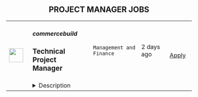 <div align="center"><h2>PROJECT MANAGER JOBS</h2></div><table><tr>
                <td width="100" height="100" rowspan="2">
                    <img src="https://wwr-pro.s3.amazonaws.com/logos/0126/5307/logo.gif" width="38px" height="auto">
                </td>
                <td width="300">
                    <h5>commercebuild</h5>
                    <h3> Technical Project Manager</h3>
                </td>
                <td width="300">
                    <code>Management and Finance</code>
                </td>
                <td width="200">
                <text>2 days ago</text>
                </td>
                <td width="100" rowspan="2">
                <a href="https://weworkremotely.com/remote-jobs/commercebuild-technical-project-manager" align="right" target="_blank">Apply</a>
                </td>
            </tr>
            <tr>
                <td colspan="3">
                <details><summary>Description</summary>
                <img src="https://we-work-remotely.imgix.net/logos/0126/5307/logo.gif?ixlib=rails-4.0.0&w=50&h=50&dpr=2&fit=fill&auto=compress" />

<p>
  <strong>Headquarters:</strong> Vancouver, Canada
    <br /><strong>URL:</strong> <a href="https://commercebuild.com/">https://commercebuild.com/</a>
</p>

<h1>Drive eCommerce Success Through Exceptional Project Management</h1><div>In today's world, eCommerce is critically important, and commercebuild is helping businesses around the world bring their physical storefronts to the digital world.</div><div><br></div><div>Founded in 2006, commercebuild is a worldwide eCommerce platform that allows businesses to unlock the power of their ERP systems to deliver a complete, end-to-end digital eCommerce experience for their customers.</div><div><br></div><div>And that's where you come in! We are looking to grow our diverse team with individuals who can leverage their technical knowledge and project management skills to tackle nearly any project that comes their way. Our Technical Project Managers work with clients during the implementation of their eCommerce website(s) by scoping out needs, documenting deliverables, and ensuring projects are completed on time and within budget. </div><div><br></div><div>If all of this sounds great to you so far, please keep reading. We want to hear from you!</div><div><br></div><h1>YOUR DAY WILL INVOLVE:</h1><ul>
<li>
<strong>Leading kick off calls</strong> and scheduling weekly status calls to go over budget, timelines, and deliverables.</li>
<li>
<strong>Maintaining visibility of client projects</strong> and account budgets, as well as holding implementation consultants accountable to those budgets and the completion of their tasks in the project.</li>
<li>
<strong>Providing exceptional customer service</strong> to clients and understanding their needs. Our clients should feel like we are an extension of their business. </li>
<li>
<strong>Anticipating problems</strong> through high awareness and proactive action. You should be able to easily quantify the impact of changing requirements and timelines.</li>
<li>
<strong>Writing and maintaining documentation.</strong> You keep meticulous records of meeting outcomes and internal processes.</li>
<li>
<strong>Continuous learning and ongoing education. </strong>You will strive to be knowledgeable on the benefits of our eCommerce platform and the power of ERP driven eCommerce.</li>
</ul><h1>BEING ONE OF OUR TECHNICAL PROJECT MANAGER REQUIRES:</h1><ul>
<li>
<strong>A minimum of 3 to 5 years experience in project management,</strong> specifically in executing intricate eCommerce projects involving various stakeholders.</li>
<li>
<strong>Technical Knowledge:</strong> Experience with common web technologies, including HTML, JavaScript, and CSS is a huge plus. Knowledge of ERP systems is also advantageous, especially Sage ERP (X3 and/or Sage 300), and Microsoft Business Central.</li>
<li>
<strong>Remote work experience</strong>: You have experience communicating asynchronously, using tools such as Slack.</li>
<li>
<strong>Superb communication skills:</strong> You are skilled in verbal communication, active listening and presenting ideas convincingly. Fluency in written and verbal English is required. (Other languages are a plus!)</li>
<li>
<strong>Exceptional organizational skills</strong>, demonstrated through effective use of tools and documentation to manage multiple concurrent projects seamlessly. You must be able to work in a fast-paced, deadline-driven environment, making good on promises made / promises kept.</li>
<li>
<strong>A proactive mindset</strong>: You are willing to go above and beyond designated responsibilities to achieve project success and contribute to team goals.</li>
<li>
<strong>An eagerness to learn</strong> and the ability to adapt, allowing you to teach others. You are a lifelong learner and are comfortable working within an entrepreneurial environment.</li>
<li>
<strong>Knowing when to get help</strong>. Our culture celebrates the humility of acknowledging gaps in knowledge, and we highly appreciate team members willing to seek guidance to surmount challenges.</li>
</ul><h1>SHIFT:</h1><div>We are looking to fill a full time shift, Monday through Friday, starting daily at approximately 13:00 UTC.</div><div><br></div><h1>COMPENSATION:</h1><div>The salary range for this position is between $57,000 and $104,000 USD.</div><div><br></div><h1>HOW TO APPLY:</h1><div>Send your résumé/CV and cover letter to careers[@]commercebuild.com. To know that you've read this, put "Driven by Devotion" as your email subject. </div><div><br></div><div>Want to make your application stand out? If so, we’d love to hear your thoughts on the following in your cover letter:</div><div><br></div><ul>
<li>What draws you to project management? Share a success story you’re proud of!</li>
<li>Have you ever worked with eCommerce or ERP systems? If so, tell us about your experience.</li>
<li>Have you ever built or helped build a website? Tell us about the experience. Was it an eCommerce site? For whom was the site built?</li>
</ul><div><br></div><div>We may invite applicants to complete a limited-time paid trial as part of the hiring process. A trial is a shared opportunity for our team and the applicant to get experience working together to see if we’re the right fit.</div><div><br></div><div>Wherever you live, whatever your interests, wherever you’re from — if you have the skills we're looking for, we look forward to seeing your application.</div><div>
<br><br>
</div><div>
<br><br>
</div>

<p><strong>To apply:</strong> <a href="https://weworkremotely.com/remote-jobs/commercebuild-technical-project-manager">https://weworkremotely.com/remote-jobs/commercebuild-technical-project-manager</a></p>

                </details>
                </td>
            </tr>,<tr>
                <td width="100" height="100" rowspan="2">
                    <img src="https://pbs.twimg.com/profile_images/2738508979/760be3edebfa0195e36fb3dba07297c1_400x400.png" width="38px" height="auto">
                </td>
                <td width="300">
                    <h5>10up</h5>
                    <h3>Senior Digital Project Manager</h3>
                </td>
                <td width="300">
                    <code></code>
                </td>
                <td width="200">
                <text>0 days ago</text>
                </td>
                <td width="100" rowspan="2">
                <a href="https://jobs.lever.co/10up-2/36ed2249-4b91-43f3-9604-9de62e3b558b" align="right" target="_blank">Apply</a>
                </td>
            </tr>
            <tr>
                <td colspan="3">
                <details><summary>Description</summary>
                <div class="section page-centered" data-qa="job-description"><div><b style="font-size: 18px">Location: Remote - Anywhere </b>(Open to applicants located anywhere around the globe.)</div><div><br></div><div>A Senior Project Manager at 10up is not just a task manager, but a strategic contributor to every project, and the driver for successful client delivery. Join a team of collaborative, cross-discipline professionals who have been pushing the boundaries of enterprise-level projects for over 12 years.</div><div><br></div><div>You’ll have ownership and input on a combination of innovative, challenging projects and ongoing support engagements—we believe in balanced and diverse workloads through dedicated resource management. We have a supportive Client Delivery structure, with established PM processes, while still allowing for autonomy.</div><div><br></div><div>As a leading digital agency, 10up’s client roster spans from innovative startups and impactful non-profits, to some of the biggest names in the industry, such as ESPN, Google, The New York Times Co., and The Nobel Prize Committee.&nbsp;</div><div><br></div><div>As a 10upper, you have options for flexible and alternative work schedules. Intentionally remote since day one, spanning six continents and 38+ countries, 10up fully embraces the benefits of distributed work.</div><div><br></div></div><div class="section page-centered"><div><h3>What you will do: </h3><ul class="posting-requirements plain-list"><ul><li>Act as the day-to-day Project Manager for 4 - 7 active projects; exhibiting senior-level ownership over all project scopes/plans, client meetings, written status updates, demos, risk management and iterative scope / expectation management.&nbsp;</li><li>Consistently track and analyze project progress and budget burn, and work with group and project leadership to escalate concerns and/or risks, and mitigate appropriately.</li><li>Ensure superior quality deliverables by collaboratively engaging cross-discipline leadership, and enforcing rigorous QA processes and standards to provide end to end delivery and client satisfaction.</li><li>Lead discovery engagements (onsite and remotely) that expertly define cross-discipline project requirements and that demonstrate an expert understanding of underlying client business goals and objectives.</li><li>Consistently identify strategic opportunities to engage with the 10up Account Management Team and collaborate towards building strong, long-term client relationships.</li></ul></ul></div></div><div class="section page-centered"><div><h3>About you: </h3><ul class="posting-requirements plain-list"><ul><li>You have experience delivering full scope CMS-based web projects for enterprise clients, ideally in an agency environment, and preferably with a practical understanding of the WordPress platform.</li><li>You can describe tangible examples of deescalating project risks by working with members of your team and leadership to develop collaborative solutions.</li><li>Your roles and responsibilities have been primarily client facing. You are often the main point of contact for client requests, escalations, comprehensive updates, and senior-level consultation.</li><li>You have a proven track record of deescalating project risks by working with members of your team and leadership to develop collaborative solutions.</li><li>You are an effective leader of cross-discipline project teams - across account strategy, experience design, engineering, QA and support - and are able to keep the team motivated and on task to deliver the best project outcomes.</li><li>You have excellent verbal and written English communication skills, both internally and externally.</li></ul></ul></div></div><div class="section page-centered"><div><h3>Benefits of interest:</h3><ul class="posting-requirements plain-list"><ul><li>Mentorship from a dedicated Team Lead and Director of Client Delivery.</li><li>Multiple paid time off programs, including accrued PTO, parental leave, bereavement leave, and company holidays – including an all-company break from Christmas Eve to New Years Day.</li><li>Health, dental, and life insurance programs (available for United States team members).</li><li>Retirement contribution programs (currently available in the U.S. and U.K.).</li><li>$3,000 USD accrued annually in professional development budget for you to spend on conferences, training, or to buy back time for programs like independent study.</li><li>Flexible and alternate schedule programs - including options for 4-day work week (Monday-Thursday) configurations.</li><li>Global Company summits – opportunities to meet, socialize and learn with fellow 10uppers in person at remarkable destinations.&nbsp;</li><li>An end-of-year all-hands bonus program, along with smaller opportunities for recognition throughout the year.</li></ul></ul></div></div><!--[2022-11-28] [GOLD-2535] Remove payTransparencyV1 when feature flag is fully removed--><div class="section page-centered" data-qa="salary-range"><div>$60,000 - $120,000 a year</div><small><div>The expected annual salary range for this position is between $60,000 and $120,000 USD. Compensation is determined based on a variety of factors including relevant experience, other job related qualifications/skills, geographic location, and business needs.</div></small></div><div class="section page-centered" data-qa="closing-description"><div><b style="font-size: 18px">Join our team!&nbsp;</b></div><div><br></div><div>If you are passionate about 10up's mission and think you have what it takes to be successful in this role even if you don't check all the boxes, please apply. We'd appreciate the opportunity to personally review your application. Everyone gets a response.</div><div><br></div><div>Read more about <a href="https://drive.google.com/file/d/1nQ9yWRqfDAdrriYRnBNzYo7w59auYxMe/view" class="postings-link">What to Expect </a>through our Recruiting process.</div><div><br></div><div>We don't want you to miss any communication from us! To ensure you receive updates on your application, please add jobs@10up.com to your contacts list! #LI-Remote</div></div><div class="section page-centered last-section-apply" data-qa="btn-apply-bottom"><a class="postings-btn template-btn-submit hex-color" data-qa="show-page-apply" href="https://jobs.lever.co/10up-2/36ed2249-4b91-43f3-9604-9de62e3b558b/apply">Apply for this job</a></div>
                </details>
                </td>
            </tr></table>